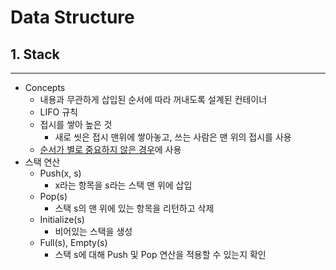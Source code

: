 # Data Structure

## 1. Stack

---

- Concepts
  - 내용과 무관하게 삽입된 순서에 따라 꺼내도록 설계된 컨테이너
  - LIFO 규칙
  - 접시를 쌓아 높은 것
    - 새로 씻은 접시 맨위에 쌓아놓고, 쓰는 사람은 맨 위의 접시를 사용
  - <u>순서가 별로 중요하지 않은 경우</u>에 사용
- 스택 연산
  - Push(x, s)
    - x라는 항목을 s라는 스택 맨 위에 삽입
  - Pop(s)
    - 스택 s의 맨 위에 있는 항목을 리턴하고 삭제
  - Initialize(s)
    - 비어있는 스택을 생성
  - Full(s), Empty(s)
    - 스택 s에 대해 Push 및 Pop 연산을 적용할 수 있는지 확인
